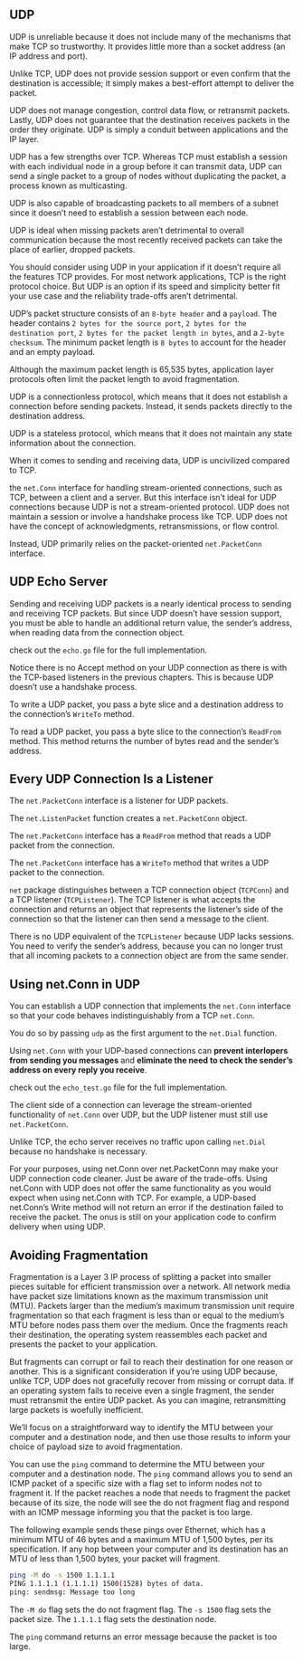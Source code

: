 ## UDP

UDP is unreliable because it does not include many of the mechanisms that make TCP so trustworthy. It provides little more than a socket address (an IP address and port).

Unlike TCP, UDP does not provide session support or even confirm that the destination is accessible; it simply makes a best-effort attempt to deliver the packet.

UDP does not manage congestion, control data flow, or retransmit packets. Lastly, UDP does not guarantee that the destination receives packets in the order they originate. UDP is simply a conduit between applications and the IP layer.

UDP has a few strengths over TCP. Whereas TCP must establish a session with each individual node in a group before it can transmit data, UDP can send a single packet to a group of nodes without duplicating the packet, a process known as multicasting.

UDP is also capable of broadcasting packets to all members of a subnet since it doesn’t need to establish a session between each node.

UDP is ideal when missing packets aren’t detrimental to overall communication because the most recently received packets can take the place of earlier, dropped packets.

You should consider using UDP in your application if it doesn’t require all the features TCP provides. For most network applications, TCP is the right protocol choice. But UDP is an option if its speed and simplicity better fit your use case and the reliability trade-offs aren’t detrimental.

UDP’s packet structure consists of an `8-byte header` and a `payload`. The header contains `2 bytes for the source port`, `2 bytes for the destination port`, `2 bytes for the packet length in bytes`, and a `2-byte checksum`. The minimum packet length is `8 bytes` to account for the header and an empty payload.

Although the maximum packet length is 65,535 bytes, application layer protocols often limit the packet length to avoid fragmentation.

UDP is a connectionless protocol, which means that it does not establish a connection before sending packets. Instead, it sends packets directly to the destination address.

UDP is a stateless protocol, which means that it does not maintain any state information about the connection.

When it comes to sending and receiving data, UDP is uncivilized compared to TCP.

the `net.Conn` interface for handling stream-oriented connections, such as TCP, between a client and a server. But this interface isn’t ideal for UDP connections because UDP is not a stream-oriented protocol. UDP does not maintain a session or involve a handshake process like TCP. UDP does not have the concept of acknowledgments, retransmissions, or flow control.

Instead, UDP primarily relies on the packet-oriented `net.PacketConn` interface.

## UDP Echo Server

Sending and receiving UDP packets is a nearly identical process to sending and receiving TCP packets. But since UDP doesn’t have session support, you must be able to handle an additional return value, the sender’s address, when reading data from the connection object.

check out the `echo.go` file for the full implementation.

Notice there is no Accept method on your UDP connection as there is with the TCP-based listeners in the previous chapters. This is because UDP doesn’t use a handshake process.

To write a UDP packet, you pass a byte slice and a destination address to the connection’s `WriteTo` method.

To read a UDP packet, you pass a byte slice to the connection’s `ReadFrom` method. This method returns the number of bytes read and the sender’s address.

## Every UDP Connection Is a Listener

The `net.PacketConn` interface is a listener for UDP packets.

The `net.ListenPacket` function creates a `net.PacketConn` object.

The `net.PacketConn` interface has a `ReadFrom` method that reads a UDP packet from the connection.

The `net.PacketConn` interface has a `WriteTo` method that writes a UDP packet to the connection.

`net` package distinguishes between a TCP connection object (`TCPConn`) and a TCP listener (`TCPListener`). The TCP listener is what accepts the connection and returns an object that represents
the listener’s side of the connection so that the listener can then send a message to the client.

There is no UDP equivalent of the `TCPListener` because UDP lacks sessions. You need to verify the sender’s address, because you can no longer trust that all incoming packets to a connection object are from the same sender.

## Using net.Conn in UDP

You can establish a UDP connection that implements the `net.Conn` interface so that your code behaves indistinguishably from a TCP `net.Conn`.

You do so by passing `udp` as the first argument to the `net.Dial` function.

Using `net.Conn` with your UDP-based connections can **prevent interlopers from sending you messages** and **eliminate the need to check the sender’s address on every reply you receive**.

check out the `echo_test.go` file for the full implementation.

The client side of a connection can leverage the stream-oriented functionality of `net.Conn` over UDP, but the UDP listener must still use `net.PacketConn`.

Unlike TCP, the echo server receives no traffic upon calling `net.Dial` because no handshake is necessary.

For your purposes, using net.Conn over net.PacketConn may make your UDP connection code cleaner. Just be aware of the trade-offs. Using net.Conn with UDP does not offer the same functionality as you would expect when using net.Conn with TCP. For example, a UDP-based net.Conn’s Write method will not return an error if the destination failed to receive the packet. The onus is still on your application code to confirm delivery when using UDP.

## Avoiding Fragmentation

Fragmentation is a Layer 3 IP process of splitting a packet into smaller pieces suitable for efficient transmission over a network. All network media have packet size limitations known as the maximum transmission unit (MTU). Packets larger than the medium’s maximum transmission unit require fragmentation so that each fragment is less than or equal to the medium’s MTU before nodes pass them over the medium. Once the fragments reach their destination, the operating system reassembles each packet and presents the packet to your application.

But fragments can corrupt or fail to reach their destination for one reason or another. This is a significant consideration if you’re using UDP because, unlike TCP, UDP does not gracefully recover from missing or corrupt data. If an operating system fails to receive even a single fragment, the sender must retransmit the entire UDP packet. As you can imagine, retransmitting large packets is woefully inefficient.

We’ll focus on a straightforward way to identify the MTU between your computer and a destination node, and then use those results to inform your choice of payload size to avoid fragmentation.


You can use the `ping` command to determine the MTU between your computer and a destination node. The `ping` command allows you to send an ICMP packet of a specific size with a flag set to inform nodes not to fragment it. If the packet reaches a node that needs to fragment the packet because of its size, the node will see the do not fragment flag and respond with an ICMP message informing you that the packet is too large.

The following example sends these pings over Ethernet, which has a minimum MTU of 46 bytes and a maximum MTU of 1,500 bytes, per its specification. If any hop between your computer and its destination has an MTU of less than 1,500 bytes, your packet will fragment.

```bash
ping -M do -s 1500 1.1.1.1
PING 1.1.1.1 (1.1.1.1) 1500(1528) bytes of data.
ping: sendmsg: Message too long
```

The `-M do` flag sets the do not fragment flag. The `-s 1500` flag sets the packet size. The `1.1.1.1` flag sets the destination node.

The `ping` command returns an error message because the packet is too large.

